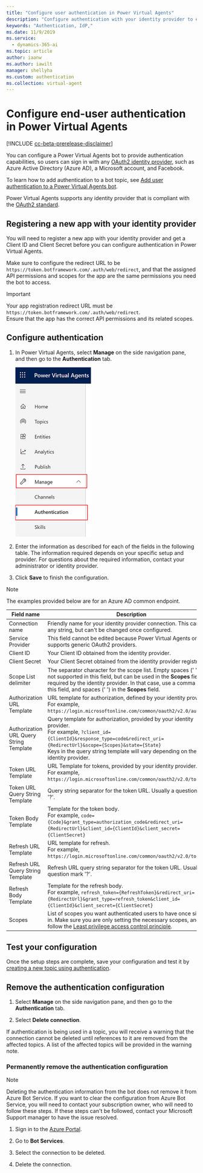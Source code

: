 ```yaml
---
title: "Configure user authentication in Power Virtual Agents"
description: "Configure authentication with your identity provider to enable users to sign in when having a bot conversation."
keywords: "Authentication, IdP,"
ms.date: 11/9/2019
ms.service:
  - dynamics-365-ai
ms.topic: article
author: iaanw
ms.author: iawilt
manager: shellyha
ms.custom: authentication
ms.collection: virtual-agent
---
```


# Configure end-user authentication in Power Virtual Agents

[!INCLUDE [cc-beta-prerelease-disclaimer](includes/cc-beta-prerelease-disclaimer.md)]

You can configure a Power Virtual Agents bot to provide authentication capabilities, so users can sign in with any [OAuth2 identity provider](/azure/active-directory/develop/v2-oauth2-auth-code-flow), such as Azure Active Directory (Azure AD), a Microsoft account, and Facebook. 

To learn how to add authentication to a bot topic, see [Add user authentication to a Power Virtual Agents bot](advanced-end-user-authentication.md).

Power Virtual Agents supports any identity provider that is compliant with the [OAuth2 standard](/azure/active-directory/develop/v2-oauth2-auth-code-flow).

## Registering a new app with your identity provider

You will need to register a new app with your identity provider and get a Client ID and Client Secret before you can configure authentication in Power Virtual Agents. 

Make sure to configure the redirect URL to be `https://token.botframework.com/.auth/web/redirect`, and that the assigned API permissions and scopes for the app are the same permissions you need the bot to access.

> [!IMPORTANT] 
> Your app registration redirect URL must be `https://token.botframework.com/.auth/web/redirect`.<br/>
> Ensure that the app has the correct API permissions and its related scopes.

## Configure authentication

1. In Power Virtual Agents, select **Manage** on the side navigation pane, and then go to the **Authentication** tab.

   ![Go to Manage and then Authentication](media/auth-manage-sm.png)

2. Enter the information as described for each of the fields in the following table. The information required depends on your specific setup and provider. For questions about the required information, contact your administrator or identity provider.

3. Click **Save** to finish the configuration.

> [!NOTE]
> The examples provided below are for an Azure AD common endpoint.

Field name | Description
---|---
Connection name | Friendly name for your identity provider connection. This can be any string, but can't be changed once configured.
Service Provider | This field cannot be edited because Power Virtual Agents only supports generic OAuth2 providers.
Client ID | Your Client ID obtained from the identity provider.
Client Secret | Your Client Secret obtained from the identity provider registration.
Scope List delimiter | The separator character for the scope list. Empty spaces (' ') are not supported in this field, but can be used in the **Scopes** field if required by the identity provider. In that case, use a comma (',') for this field, and spaces (' ') in the **Scopes** field.
Authorization URL Template | URL template for authorization, defined by your identity provider. <br />For example, `https://login.microsoftonline.com/common/oauth2/v2.0/authorize`
Authorization URL Query String Template | Query template for authorization, provided by your identity provider. <br />For example, `?client_id={ClientId}&response_type=code&redirect_uri={RedirectUrl}&scope={Scopes}&state={State}`<br />Keys in the query string template will vary depending on the identity provider. 
Token URL Template | URL Template for tokens, provided by your identity provider. <br />For example, `https://login.microsoftonline.com/common/oauth2/v2.0/token`
Token URL Query String Template | Query string separator for the token URL. Usually a question mark '?'.
Token Body Template | Template for the token body. <br />For example, `code={Code}&grant_type=authorization_code&redirect_uri={RedirectUrl}&client_id={ClientId}&client_secret={ClientSecret}`
Refresh URL Template | URL template for refresh. <br />For example, `https://login.microsoftonline.com/common/oauth2/v2.0/token`
Refresh URL Query String Template | Refresh URL query string separator for the token URL. Usually a question mark '?'.
Refresh Body Template | Template for the refresh body. <br />For example, `refresh_token={RefreshToken}&redirect_uri={RedirectUrl}&grant_type=refresh_token&client_id={ClientId}&client_secret={ClientSecret}`
Scopes | List of scopes you want authenticated users to have once signed in. Make sure you are only setting the necessary scopes, and follow the [Least privilege access control principle](/windows-server/identity/ad-ds/plan/security-best-practices/implementing-least-privilege-administrative-models).

## Test your configuration

Once the setup steps are complete, save your configuration and test it by [creating a new topic using authentication](advanced-end-user-authentication.md).


## Remove the authentication configuration

1. Select **Manage** on the side navigation pane, and then go to the **Authentication** tab.

2. Select **Delete connection**.

If authentication is being used in a topic, you will receive a warning that the connection cannot be deleted until references to it are removed from the affected topics. A list of the affected topics will be provided in the warning note.

### Permanently remove the authentication configuration

> [!Note]
> Deleting the authentication information from the bot does not remove it from Azure Bot Service. If you want to clear the configuration from Azure Bot Service, you will need to contact your subscription owner, who will need to follow these steps. If these steps can't be followed, contact your Microsoft Support manager to have the issue resolved.

1. Sign in to the [Azure Portal](https://portal.azure.com).

1. Go to **Bot Services**.

1. Select the connection to be deleted.

1. Delete the connection.

